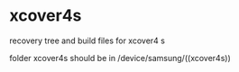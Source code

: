 # xcover4s
recovery tree and build files for xcover4 s

folder xcover4s should be in /device/samsung/((xcover4s))
